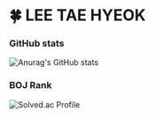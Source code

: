 # 🍀 LEE TAE HYEOK 
### GitHub stats
![Anurag's GitHub stats](https://github-readme-stats.vercel.app/api?username=thgee&show_icons=true&theme=radical)
### BOJ Rank
![Solved.ac Profile](http://mazassumnida.wtf/api/v2/generate_badge?boj=thgee)
